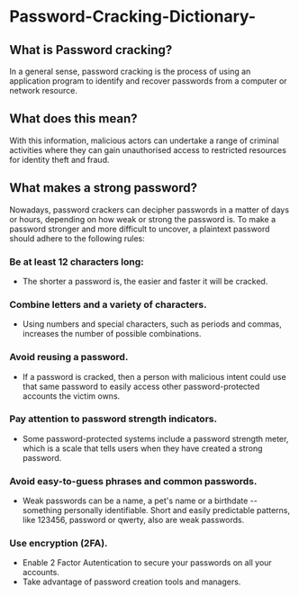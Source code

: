 # Password-Cracking-Dictionary-

## What is Password cracking?
In a general sense, password cracking is the process of using an application program to identify and recover passwords from a computer or network resource.

## What does this mean?

With this information, malicious actors can undertake a range of criminal activities where they can gain unauthorised access to restricted resources for identity theft and fraud. 

## What makes a strong password?
Nowadays, password crackers can decipher passwords in a matter of days or hours, depending on how weak or strong the password is.  To make a password stronger and more difficult to uncover, a plaintext password should adhere to the following rules:

### Be at least 12 characters long:
*  The shorter a password is, the easier and faster it will be cracked.

### Combine letters and a variety of characters.
*  Using numbers and special characters, such as periods and commas, increases the number of possible combinations.

### Avoid reusing a password. 
* If a password is cracked, then a person with malicious intent could use that same password to easily access other password-protected accounts the victim owns.

### Pay attention to password strength indicators.
* Some password-protected systems include a password strength meter, which is a scale that tells users when they have created a strong password.

### Avoid easy-to-guess phrases and common passwords.

* Weak passwords can be a name, a pet's name or a birthdate -- something personally identifiable. Short and easily predictable patterns, like 123456, password or qwerty, also are weak passwords.

### Use encryption (2FA).

* Enable 2 Factor Autentication to secure your passwords on all your accounts. 
* Take advantage of password creation tools and managers. 



